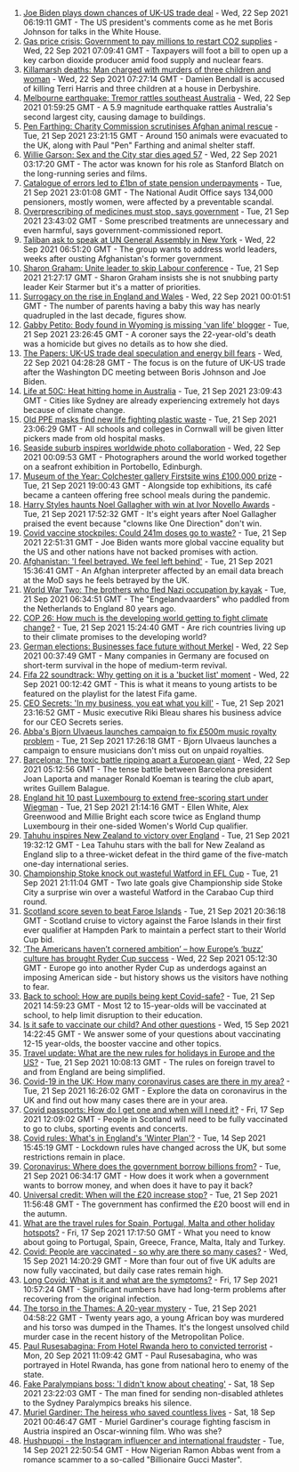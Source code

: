 1. [Joe Biden plays down chances of UK-US trade deal](https://www.bbc.co.uk/news/uk-politics-58646017?at_medium=RSS&at_campaign=KARANGA) - Wed, 22 Sep 2021 06:19:11 GMT - The US president's comments come as he met Boris Johnson for talks in the White House.
2. [Gas price crisis: Government to pay millions to restart CO2 supplies](https://www.bbc.co.uk/news/business-58641394?at_medium=RSS&at_campaign=KARANGA) - Wed, 22 Sep 2021 07:09:41 GMT - Taxpayers will foot a bill to open up a key carbon dioxide producer amid food supply and nuclear fears.
3. [Killamarsh deaths: Man charged with murders of three children and woman](https://www.bbc.co.uk/news/uk-england-derbyshire-58635995?at_medium=RSS&at_campaign=KARANGA) - Wed, 22 Sep 2021 07:27:14 GMT - Damien Bendall is accused of killing Terri Harris and three children at a house in Derbyshire.
4. [Melbourne earthquake: Tremor rattles southeast Australia](https://www.bbc.co.uk/news/world-australia-58646917?at_medium=RSS&at_campaign=KARANGA) - Wed, 22 Sep 2021 01:59:25 GMT - A 5.9 magnitude earthquake rattles Australia's second largest city, causing damage to buildings.
5. [Pen Farthing: Charity Commission scrutinises Afghan animal rescue](https://www.bbc.co.uk/news/uk-58645719?at_medium=RSS&at_campaign=KARANGA) - Tue, 21 Sep 2021 23:21:15 GMT - Around 150 animals were evacuated to the UK, along with Paul "Pen" Farthing and animal shelter staff.
6. [Willie Garson: Sex and the City star dies aged 57](https://www.bbc.co.uk/news/world-us-canada-58647331?at_medium=RSS&at_campaign=KARANGA) - Wed, 22 Sep 2021 03:17:20 GMT - The actor was known for his role as Stanford Blatch on the long-running series and films.
7. [Catalogue of errors led to £1bn of state pension underpayments](https://www.bbc.co.uk/news/business-58640197?at_medium=RSS&at_campaign=KARANGA) - Tue, 21 Sep 2021 23:01:08 GMT - The National Audit Office says 134,000 pensioners, mostly women, were affected by a preventable scandal.
8. [Overprescribing of medicines must stop, says government](https://www.bbc.co.uk/news/health-58639253?at_medium=RSS&at_campaign=KARANGA) - Tue, 21 Sep 2021 23:43:02 GMT - Some prescribed treatments are unnecessary and even harmful, says government-commissioned report.
9. [Taliban ask to speak at UN General Assembly in New York](https://www.bbc.co.uk/news/world-asia-58632147?at_medium=RSS&at_campaign=KARANGA) - Wed, 22 Sep 2021 06:51:20 GMT - The group wants to address world leaders, weeks after ousting Afghanistan's former government.
10. [Sharon Graham: Unite leader to skip Labour conference](https://www.bbc.co.uk/news/uk-politics-58644894?at_medium=RSS&at_campaign=KARANGA) - Tue, 21 Sep 2021 21:27:17 GMT - Sharon Graham insists she is not snubbing party leader Keir Starmer but it's a matter of priorities.
11. [Surrogacy on the rise in England and Wales](https://www.bbc.co.uk/news/uk-58639955?at_medium=RSS&at_campaign=KARANGA) - Wed, 22 Sep 2021 00:01:51 GMT - The number of parents having a baby this way has nearly quadrupled in the last decade, figures show.
12. [Gabby Petito: Body found in Wyoming is missing 'van life' blogger](https://www.bbc.co.uk/news/world-us-canada-58646087?at_medium=RSS&at_campaign=KARANGA) - Tue, 21 Sep 2021 23:26:45 GMT - A coroner says the 22-year-old's death was a homicide but gives no details as to how she died.
13. [The Papers: UK-US trade deal speculation and energy bill fears](https://www.bbc.co.uk/news/blogs-the-papers-58646657?at_medium=RSS&at_campaign=KARANGA) - Wed, 22 Sep 2021 04:28:28 GMT - The focus is on the future of UK-US trade after the Washington DC meeting between Boris Johnson and Joe Biden.
14. [Life at 50C: Heat hitting home in Australia](https://www.bbc.co.uk/news/world-australia-58643237?at_medium=RSS&at_campaign=KARANGA) - Tue, 21 Sep 2021 23:09:43 GMT - Cities like Sydney are already experiencing extremely hot days because of climate change.
15. [Old PPE masks find new life fighting plastic waste](https://www.bbc.co.uk/news/science-environment-58638792?at_medium=RSS&at_campaign=KARANGA) - Tue, 21 Sep 2021 23:06:29 GMT - All schools and colleges in Cornwall will be given litter pickers made from old hospital masks.
16. [Seaside suburb inspires worldwide photo collaboration](https://www.bbc.co.uk/news/in-pictures-58545468?at_medium=RSS&at_campaign=KARANGA) - Wed, 22 Sep 2021 00:09:53 GMT - Photographers around the world worked together on a seafront exhibition in Portobello, Edinburgh.
17. [Museum of the Year: Colchester gallery Firstsite wins £100,000 prize](https://www.bbc.co.uk/news/entertainment-arts-58636369?at_medium=RSS&at_campaign=KARANGA) - Tue, 21 Sep 2021 19:00:43 GMT - Alongside top exhibitions, its café became a canteen offering free school meals during the pandemic.
18. [Harry Styles haunts Noel Gallagher with win at Ivor Novello Awards](https://www.bbc.co.uk/news/entertainment-arts-58642759?at_medium=RSS&at_campaign=KARANGA) - Tue, 21 Sep 2021 17:52:32 GMT - It's eight years after Noel Gallagher praised the event because "clowns like One Direction" don't win.
19. [Covid vaccine stockpiles: Could 241m doses go to waste?](https://www.bbc.co.uk/news/world-us-canada-58640297?at_medium=RSS&at_campaign=KARANGA) - Tue, 21 Sep 2021 22:51:31 GMT - Joe Biden wants more global vaccine equality but the US and other nations have not backed promises with action.
20. [Afghanistan: 'I feel betrayed. We feel left behind'](https://www.bbc.co.uk/news/uk-58639895?at_medium=RSS&at_campaign=KARANGA) - Tue, 21 Sep 2021 15:36:41 GMT - An Afghan interpreter affected by an email data breach at the MoD says he feels betrayed by the UK.
21. [World War Two: The brothers who fled Nazi occupation by kayak](https://www.bbc.co.uk/news/uk-england-suffolk-57205877?at_medium=RSS&at_campaign=KARANGA) - Tue, 21 Sep 2021 06:34:51 GMT - The "Engelandvaarders" who paddled from the Netherlands to England 80 years ago.
22. [COP 26: How much is the developing world getting to fight climate change?](https://www.bbc.co.uk/news/57975275?at_medium=RSS&at_campaign=KARANGA) - Tue, 21 Sep 2021 15:24:40 GMT - Are rich countries living up to their climate promises to the developing world?
23. [German elections: Businesses face future without Merkel](https://www.bbc.co.uk/news/58632324?at_medium=RSS&at_campaign=KARANGA) - Wed, 22 Sep 2021 00:37:49 GMT - Many companies in Germany are focused on short-term survival in the hope of medium-term revival.
24. [Fifa 22 soundtrack: Why getting on it is a 'bucket list' moment](https://www.bbc.co.uk/news/newsbeat-58637447?at_medium=RSS&at_campaign=KARANGA) - Wed, 22 Sep 2021 00:12:42 GMT - This is what it means to young artists to be featured on the playlist for the latest Fifa game.
25. [CEO Secrets: 'In my business, you eat what you kill'](https://www.bbc.co.uk/news/business-58598136?at_medium=RSS&at_campaign=KARANGA) - Tue, 21 Sep 2021 23:16:52 GMT - Music executive Riki Bleau shares his business advice for our CEO Secrets series.
26. [Abba's Bjorn Ulvaeus launches campaign to fix £500m music royalty problem](https://www.bbc.co.uk/news/entertainment-arts-58643787?at_medium=RSS&at_campaign=KARANGA) - Tue, 21 Sep 2021 17:26:18 GMT - Bjorn Ulvaeus launches a campaign to ensure musicians don't miss out on unpaid royalties.
27. [Barcelona: The toxic battle ripping apart a European giant](https://www.bbc.co.uk/sport/football/58643421?at_medium=RSS&at_campaign=KARANGA) - Wed, 22 Sep 2021 05:12:56 GMT - The tense battle between Barcelona president Joan Laporta and manager Ronald Koeman is tearing the club apart, writes Guillem Balague.
28. [England hit 10 past Luxembourg to extend free-scoring start under Wiegman](https://www.bbc.co.uk/sport/football/58624411?at_medium=RSS&at_campaign=KARANGA) - Tue, 21 Sep 2021 21:14:16 GMT - Ellen White, Alex Greenwood and Millie Bright each score twice as England thump Luxembourg in their one-sided Women's World Cup qualifier.
29. [Tahuhu inspires New Zealand to victory over England](https://www.bbc.co.uk/sport/cricket/58643587?at_medium=RSS&at_campaign=KARANGA) - Tue, 21 Sep 2021 19:32:12 GMT - Lea Tahuhu stars with the ball for New Zealand as England slip to a three-wicket defeat in the third game of the five-match one-day international series.
30. [Championship Stoke knock out wasteful Watford in EFL Cup](https://www.bbc.co.uk/sport/football/58553815?at_medium=RSS&at_campaign=KARANGA) - Tue, 21 Sep 2021 21:11:04 GMT - Two late goals give Championship side Stoke City a surprise win over a wasteful Watford in the Carabao Cup third round.
31. [Scotland score seven to beat Faroe Islands](https://www.bbc.co.uk/sport/football/58627425?at_medium=RSS&at_campaign=KARANGA) - Tue, 21 Sep 2021 20:36:18 GMT - Scotland cruise to victory against the Faroe Islands in their first ever qualifier at Hampden Park to maintain a perfect start to their World Cup bid.
32. [‘The Americans haven’t cornered ambition’ – how Europe’s ‘buzz’ culture has brought Ryder Cup success](https://www.bbc.co.uk/sport/golf/58586293?at_medium=RSS&at_campaign=KARANGA) - Wed, 22 Sep 2021 05:12:30 GMT - Europe go into another Ryder Cup as underdogs against an imposing American side - but history shows us the visitors have nothing to fear.
33. [Back to school: How are pupils being kept Covid-safe?](https://www.bbc.co.uk/news/education-51643556?at_medium=RSS&at_campaign=KARANGA) - Tue, 21 Sep 2021 14:59:23 GMT - Most 12 to 15-year-olds will be vaccinated at school, to help limit disruption to their education.
34. [Is it safe to vaccinate our child? And other questions](https://www.bbc.co.uk/news/world-asia-china-51176409?at_medium=RSS&at_campaign=KARANGA) - Wed, 15 Sep 2021 14:22:45 GMT - We answer some of your questions about vaccinating 12-15 year-olds, the booster vaccine and other topics.
35. [Travel update: What are the new rules for holidays in Europe and the US?](https://www.bbc.co.uk/news/explainers-52544307?at_medium=RSS&at_campaign=KARANGA) - Tue, 21 Sep 2021 10:08:13 GMT - The rules on foreign travel to and from England are being simplified.
36. [Covid-19 in the UK: How many coronavirus cases are there in my area?](https://www.bbc.co.uk/news/uk-51768274?at_medium=RSS&at_campaign=KARANGA) - Tue, 21 Sep 2021 16:26:02 GMT - Explore the data on coronavirus in the UK and find out how many cases there are in your area.
37. [Covid passports: How do I get one and when will I need it?](https://www.bbc.co.uk/news/explainers-55718553?at_medium=RSS&at_campaign=KARANGA) - Fri, 17 Sep 2021 12:09:02 GMT - People in Scotland will need to be fully vaccinated to go to clubs, sporting events and concerts.
38. [Covid rules: What's in England's 'Winter Plan'?](https://www.bbc.co.uk/news/explainers-52530518?at_medium=RSS&at_campaign=KARANGA) - Tue, 14 Sep 2021 15:45:19 GMT - Lockdown rules have changed across the UK, but some restrictions remain in place.
39. [Coronavirus: Where does the government borrow billions from?](https://www.bbc.co.uk/news/business-50504151?at_medium=RSS&at_campaign=KARANGA) - Tue, 21 Sep 2021 06:34:17 GMT - How does it work when a government wants to borrow money, and when does it have to pay it back?
40. [Universal credit: When will the £20 increase stop?](https://www.bbc.co.uk/news/uk-41487126?at_medium=RSS&at_campaign=KARANGA) - Tue, 21 Sep 2021 11:56:48 GMT - The government has confirmed the £20 boost will end in the autumn.
41. [What are the travel rules for Spain, Portugal, Malta and other holiday hotspots?](https://www.bbc.co.uk/news/explainers-56997931?at_medium=RSS&at_campaign=KARANGA) - Fri, 17 Sep 2021 17:17:50 GMT - What you need to know about going to Portugal, Spain, Greece, France, Malta, Italy and Turkey.
42. [Covid: People are vaccinated - so why are there so many cases?](https://www.bbc.co.uk/news/health-55045639?at_medium=RSS&at_campaign=KARANGA) - Wed, 15 Sep 2021 14:20:29 GMT - More than four out of five UK adults are now fully vaccinated, but daily case rates remain high.
43. [Long Covid: What is it and what are the symptoms?](https://www.bbc.co.uk/news/health-57833394?at_medium=RSS&at_campaign=KARANGA) - Fri, 17 Sep 2021 10:57:24 GMT - Significant numbers have had long-term problems after recovering from the original infection.
44. [The torso in the Thames: A 20-year mystery](https://www.bbc.co.uk/news/uk-58415046?at_medium=RSS&at_campaign=KARANGA) - Tue, 21 Sep 2021 04:58:22 GMT - Twenty years ago, a young African boy was murdered and his torso was dumped in the Thames. It's the longest unsolved child murder case in the recent history of the Metropolitan Police.
45. [Paul Rusesabagina: From Hotel Rwanda hero to convicted terrorist](https://www.bbc.co.uk/news/world-africa-58604468?at_medium=RSS&at_campaign=KARANGA) - Mon, 20 Sep 2021 11:09:42 GMT - Paul Rusesabagina, who was portrayed in Hotel Rwanda, has gone from national hero to enemy of the state.
46. [Fake Paralympians boss: 'I didn't know about cheating'](https://www.bbc.co.uk/news/stories-58598677?at_medium=RSS&at_campaign=KARANGA) - Sat, 18 Sep 2021 23:22:03 GMT - The man fined for sending non-disabled athletes to the Sydney Paralympics breaks his silence.
47. [Muriel Gardiner: The heiress who saved countless lives](https://www.bbc.co.uk/news/uk-england-london-58399839?at_medium=RSS&at_campaign=KARANGA) - Sat, 18 Sep 2021 00:46:47 GMT - Muriel Gardiner's courage fighting fascism in Austria inspired an Oscar-winning film. Who was she?
48. [Hushpuppi - the Instagram influencer and international fraudster](https://www.bbc.co.uk/news/world-africa-58553109?at_medium=RSS&at_campaign=KARANGA) - Tue, 14 Sep 2021 22:50:54 GMT - How Nigerian Ramon Abbas went from a romance scammer to a so-called "Billionaire Gucci Master".
